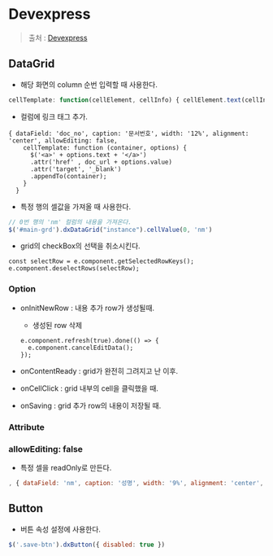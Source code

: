 # Devexpress
>출처 : [Devexpress](https://www.devexpress.com)

## DataGrid
- 해당 화면의 column 순번 입력할 때 사용한다.
```javascript
cellTemplate: function(cellElement, cellInfo) { cellElement.text(cellInfo.row.rowIndex) } }
```

- 컬럼에 링크 태그 추가.
```
{ dataField: 'doc_no', caption: '문서번호', width: '12%', alignment: 'center', allowEditing: false,
    cellTemplate: function (container, options) {
      $('<a>' + options.text + '</a>')
      .attr('href' , doc_url + options.value)
      .attr('target', '_blank')
      .appendTo(container);
    }
  }
```

- 특정 행의 셀값을 가져올 때 사용한다.
```javascript
// 0번 행의 'nm' 컬럼의 내용을 가져온다.
$('#main-grd').dxDataGrid("instance").cellValue(0, 'nm')
```

- grid의 checkBox의 선택을 취소시킨다.
```
const selectRow = e.component.getSelectedRowKeys();
e.component.deselectRows(selectRow);
```

### Option
- onInitNewRow : 내용 추가 row가 생성될때.
  - 생성된 row 삭제
  ```
  e.component.refresh(true).done(() => {
    e.component.cancelEditData();
  });
  ```

- onContentReady : grid가 완전히 그려지고 난 이후.

- onCellClick : grid 내부의 cell을 클릭했을 때.

- onSaving : grid 추가 row의 내용이 저장될 때.

### Attribute
### allowEditing: false
- 특정 셀을 readOnly로 만든다.
```javascript
, { dataField: 'nm', caption: '성명', width: '9%', alignment: 'center', allowEditing: false }
```

## Button
- 버튼 속성 설정에 사용한다.
```javascript
$('.save-btn').dxButton({ disabled: true })
```